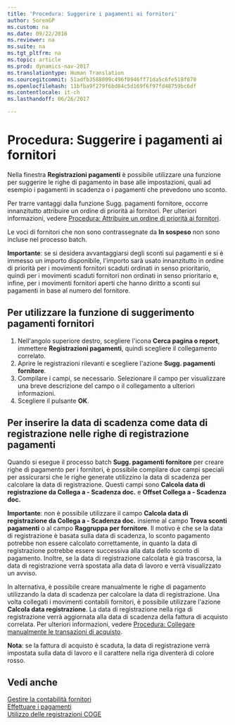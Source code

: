 ```yaml
---
title: 'Procedura: Suggerire i pagamenti ai fornitori'
author: SorenGP
ms.custom: na
ms.date: 09/22/2016
ms.reviewer: na
ms.suite: na
ms.tgt_pltfrm: na
ms.topic: article
ms.prod: dynamics-nav-2017
ms.translationtype: Human Translation
ms.sourcegitcommit: 51adfb3588099c496f0946ff71da5c6fe518f070
ms.openlocfilehash: 11bfba9f279f6bd84c5d169f6f97fd48759bc6df
ms.contentlocale: it-ch
ms.lasthandoff: 06/26/2017

---
```


# <a name="how-to-suggest-vendor-payments"></a>Procedura: Suggerire i pagamenti ai fornitori
Nella finestra **Registrazioni pagamenti** è possibile utilizzare una funzione per suggerire le righe di pagamento in base alle impostazioni, quali ad esempio i pagamenti in scadenza o i pagamenti che prevedono uno sconto.

Per trarre vantaggi dalla funzione Sugg. pagamenti fornitore, occorre innanzitutto attribuire un ordine di priorità ai fornitori. Per ulteriori informazioni, vedere [Procedura: Attribuire un ordine di priorità ai fornitori](purchasing-how-prioritize-vendors.md).

Le voci di fornitori che non sono contrassegnate da **In sospeso** non sono incluse nel processo batch.  

**Importante**: se si desidera avvantaggiarsi degli sconti sui pagamenti e si è immesso un importo disponibile, l'importo sarà usato innanzitutto in ordine di priorità per i movimenti fornitori scaduti ordinati in senso prioritario, quindi per i movimenti scaduti fornitori non ordinati in senso prioritario e, infine, per i movimenti fornitori aperti che hanno diritto a sconti sui pagamenti in base al numero del fornitore.

## <a name="to-use-the-suggest-vendor-payments-function"></a>Per utilizzare la funzione di suggerimento pagamenti fornitori
1. Nell'angolo superiore destro, scegliere l'icona **Cerca pagina o report**, immettere **Registrazioni pagamenti**, quindi scegliere il collegamento correlato.
2. Aprire le registrazioni rilevanti e scegliere l'azione **Sugg. pagamenti fornitore**.
3. Compilare i campi, se necessario. Selezionare il campo per visualizzare una breve descrizione del campo o il collegamento a ulteriori informazioni.
4. Scegliere il pulsante **OK**.

## <a name="to-insert-the-due-date-as-posting-date-on-payment-journal-lines"></a>Per inserire la data di scadenza come data di registrazione nelle righe di registrazione pagamenti
Quando si esegue il processo batch **Sugg. pagamenti fornitore** per creare righe di pagamento per i fornitori, è possibile compilare due campi speciali per assicurarsi che le righe generate utilizzino la data di scadenza per calcolare la data di registrazione. Questi campi sono **Calcola data di registrazione da Collega a - Scadenza doc.** e **Offset Collega a - Scadenza doc.**

**Importante**: non è possibile utilizzare il campo **Calcola data di registrazione da Collega a - Scadenza doc.** insieme al campo **Trova sconti pagamenti** o al campo **Raggruppa per fornitore**. Il motivo è che se la data di registrazione è basata sulla data di scadenza, lo sconto pagamento potrebbe non essere calcolato correttamente, in quanto la data di registrazione potrebbe essere successiva alla data dello sconto di pagamento.
Inoltre, se la data di registrazione calcolata è già trascorsa, la data di registrazione verrà spostata alla data di lavoro e verrà visualizzato un avviso.

In alternativa, è possibile creare manualmente le righe di pagamento utilizzando la data di scadenza per calcolare la data di registrazione. Una volta collegati i movimenti contabili fornitori, è possibile utilizzare l'azione **Calcola data registrazione**. La data di registrazione nella riga di registrazione verrà aggiornata alla data di scadenza della fattura di acquisto correlata. Per ulteriori informazioni, vedere [Procedura: Collegare manualmente le transazioni di acquisto](payables-how-apply-purchase-transactions-manually.md).  

**Nota**: se la fattura di acquisto è scaduta, la data di registrazione verrà impostata sulla data di lavoro e il carattere nella riga diventerà di colore rosso.

## <a name="see-also"></a>Vedi anche
[Gestire la contabilità fornitori](payables-manage-payables.md)  
[Effettuare i pagamenti](payables-make-payments.md)  
[Utilizzo delle registrazioni COGE](ui-work-general-journals.md)

